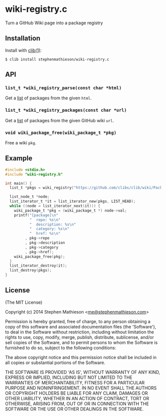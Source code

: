 
# wiki-registry.c

  Turn a GitHub Wiki page into a package registry

## Installation

  Install with [clib(1)](https://github.com/clibs/clib):

    $ clib install stephenmathieson/wiki-registry.c

## API

### `list_t *wiki_registry_parse(const char *html)`

  Get a [list](https://github.com/clibs/list) of packages from the given `html`.

### `list_t *wiki_registry_packages(const char *url)`

  Get a [list](https://github.com/clibs/list) of packages from the given GitHub wiki `url`.

### `void wiki_package_free(wiki_package_t *pkg)`

  Free a wiki `pkg`.

## Example

```c
#include <stdio.h>
#include "wiki-registry.h"

int main() {
  list_t *pkgs = wiki_registry("https://github.com/clibs/clib/wiki/Packages");

  list_node_t *node;
  list_iterator_t *it = list_iterator_new(pkgs, LIST_HEAD);
  while ((node = list_iterator_next(it))) {
    wiki_package_t *pkg = (wiki_package_t *) node->val;
    printf("[package]\n"
           "  repo: %s\n"
           "  description: %s\n"
           "  category: %s\n"
           "  href: %s\n"
         , pkg->repo
         , pkg->description
         , pkg->category
         , pkg->href);
    wiki_package_free(pkg);
  }
  list_iterator_destroy(it);
  list_destroy(pkgs);
}
```

## License

(The MIT License)

Copyright (c) 2014 Stephen Mathieson &lt;me@stephenmathieson.com&gt;

Permission is hereby granted, free of charge, to any person obtaining
a copy of this software and associated documentation files (the
'Software'), to deal in the Software without restriction, including
without limitation the rights to use, copy, modify, merge, publish,
distribute, sublicense, and/or sell copies of the Software, and to
permit persons to whom the Software is furnished to do so, subject to
the following conditions:

The above copyright notice and this permission notice shall be
included in all copies or substantial portions of the Software.

THE SOFTWARE IS PROVIDED 'AS IS', WITHOUT WARRANTY OF ANY KIND,
EXPRESS OR IMPLIED, INCLUDING BUT NOT LIMITED TO THE WARRANTIES OF
MERCHANTABILITY, FITNESS FOR A PARTICULAR PURPOSE AND NONINFRINGEMENT.
IN NO EVENT SHALL THE AUTHORS OR COPYRIGHT HOLDERS BE LIABLE FOR ANY
CLAIM, DAMAGES OR OTHER LIABILITY, WHETHER IN AN ACTION OF CONTRACT,
TORT OR OTHERWISE, ARISING FROM, OUT OF OR IN CONNECTION WITH THE
SOFTWARE OR THE USE OR OTHER DEALINGS IN THE SOFTWARE.